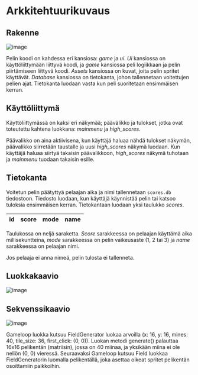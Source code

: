 # Arkkitehtuurikuvaus

## Rakenne
![image](https://user-images.githubusercontent.com/77693693/118404117-323c2580-b67a-11eb-870d-a47eaeebc5a8.png)

Pelin koodi on kahdessa eri kansiosa: _game_ ja _ui_. _Ui_ kansiossa on käyttöliittymään liittyvä koodi, ja _game_ kansiossa peli logiikkaan ja pelin piirtämiseen liittyvä koodi. _Assets_ kansiossa on kuvat, joita pelin spritet käyttävät. _Database_ kansiossa on tietokanta, johon tallennetaan voitettujen pelien ajat. Tietokanta luodaan vasta kun peli suoritetaan ensimmäisen kerran.

## Käyttöliittymä

Käyttöliittymässä on kaksi eri näkymää; päävälikko ja tulokset, jotka ovat toteutettu kahtena luokkana: _mainmenu_ ja _high_scores_. 

Päävalikko on aina aktiivisena, kun käyttäjä haluaa nähdä tulokset näkymän, päävalikko siirretään taustalle ja uusi _high_scores_ näkymä luodaan. Kun käyttäjä haluaa siirtyä takaisin päävalikkoon, _high_scores_ näkymä tuhotaan ja _mainmenu_ tuodaan takaisin esille.

## Tietokanta
Voitetun pelin päätyttyä pelaajan aika ja nimi tallennetaan `scores.db` tiedostoon. Tiedosto luodaan, kun käyttäjä käynnistää pelin tai katsoo tuloksia ensimmäisen kerran. Tietokantaan luodaan yksi taulukko _scores_. 

| id | score | mode | name |
|:--:|:-----:|:----:|:----:|

Taulukossa on neljä saraketta. _Score_ sarakkeessa on pelaajan käyttämä aika millisekuntteina, _mode_ sarakkeessa on pelin vaikeusaste (1, 2 tai 3) ja _name_ sarakkeessa on pelaajan nimi.

Jos pelaaja ei anna nimeä, pelin tulosta ei tallenneta.

## Luokkakaavio
![image](https://user-images.githubusercontent.com/77693693/116288587-55ba3180-a79a-11eb-9097-8e403c5f6c11.png)

## Sekvenssikaavio
![image](https://user-images.githubusercontent.com/77693693/116299883-e6970a00-a7a6-11eb-9d39-b6fa6b2408bb.png)

Gameloop luokka kutsuu FieldGenerator luokaa arvoilla (x: 16, y: 16, mines: 40, tile_size: 36, first_click: (0, 0)). Luokan metodi generate() palauttaa 16x16 pelikentän (matriisin), jossa on 40 miinaa, ja yksikään miina ei ole neliön (0, 0) vieressä. Seuraavaksi Gameloop kutsuu Field luokkaa FieldGeneratorin luomalla pelikentällä, joka asettaa oikeat spritet pelikentän osoittamiin paikkoihin.

